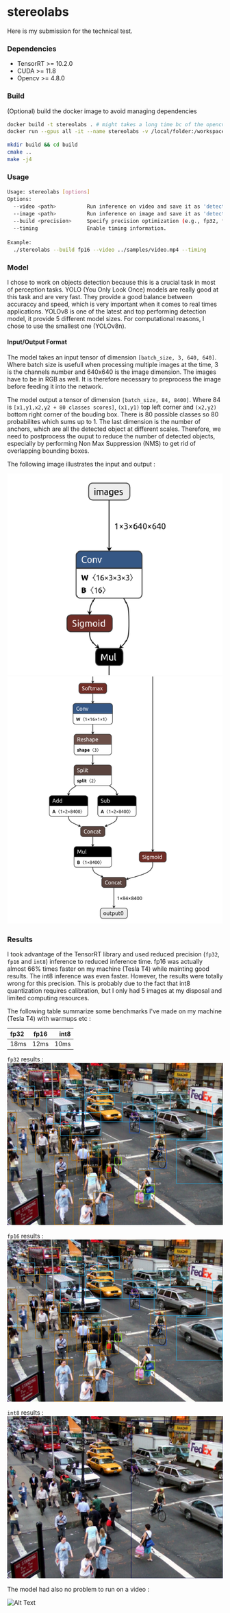 # stereolabs
Here is my submission for the technical test.

### Dependencies
- TensorRT >= 10.2.0
- CUDA >= 11.8
- Opencv >= 4.8.0

### Build
(Optional) build the docker image to avoid managing dependencies

```bash
docker build -t stereolabs . # might takes a long time bc of the opencv build (~1h on my modest machine)
docker run --gpus all -it --name stereolabs -v /local/folder:/workspace/stereolabs stereolabs
```

```bash
mkdir build && cd build
cmake .. 
make -j4
```

### Usage
```bash
Usage: stereolabs [options]
Options: 
  --video <path>          Run inference on video and save it as 'detection_output.avi'.
  --image <path>          Run inference on image and save it as 'detection_output.jpg'.
  --build <precision>     Specify precision optimization (e.g., fp32, fp12 or int8).
  --timing                Enable timing information.

Example:
  ./stereolabs --build fp16 --video ../samples/video.mp4 --timing
```

### Model
I chose to work on objects detection because this is a crucial task in most of perception tasks.
YOLO (You Only Look Once) models are really good at this task and are very fast.
They provide a good balance between accuraccy and speed, which is very important when it comes to real times applications.
YOLOv8 is one of the latest and top performing detection model, it provide 5 different model sizes. For computational reasons, 
I chose to use the smallest one (YOLOv8n).

#### Input/Output Format
The model takes an input tensor of dimension `[batch_size, 3, 640, 640]`. Where batch size is usefull when processing multiple images at the time,
3 is the channels number and 640x640 is the image dimension. The images have to be in RGB as well. It is therefore necessary to preprocess the image before
feeding it into the network.

The model output a tensor of dimension `[batch_size, 84, 8400]`. Where 84 is `[x1,y1,x2,y2 + 80 classes scores]`, `(x1,y1)` top left corner and `(x2,y2)` bottom right corner of the bouding box. There is 80 possible classes so 80 probabilites which sums up to 1.
The last dimension is the number of anchors, which are all the detected object at different scales. Therefore, we need to postprocess the ouput to reduce the number of detected objects, especially by performing Non Max Suppression (NMS) to get rid of overlapping bounding boxes.

The following image illustrates the input and output :

![image](.assets/yolov8_input.png)
![image](.assets/yolov8_output.png) 

### Results
I took advantage of the TensorRT library and used reduced precision (`fp32`, `fp16` and `int8`) inference to reduced inference time.
fp16 was actually almost 66% times faster on my machine (Tesla T4) while mainting good results. The int8 inference was even faster.
However, the results were totally wrong for this precision. This is probably due to the fact that int8 quantization requires calibration, but I only had 5 images at my disposal and limited computing resources.

The following table summarize some benchmarks I've made on my machine (Tesla T4) with warmups etc :

| fp32 | fp16 | int8 |
| :--- | :--: | ----:|
| 18ms | 12ms | 10ms |

`fp32` results :
![image](.assets/image1_fp32.jpg)

`fp16` results :
![image](.assets/images1_fp16.jpg)

`int8` results :
![image](.assets/image1_int8.jpg)

The model had also no problem to run on a video :

![Alt Text](.assets/output_video.gif)

